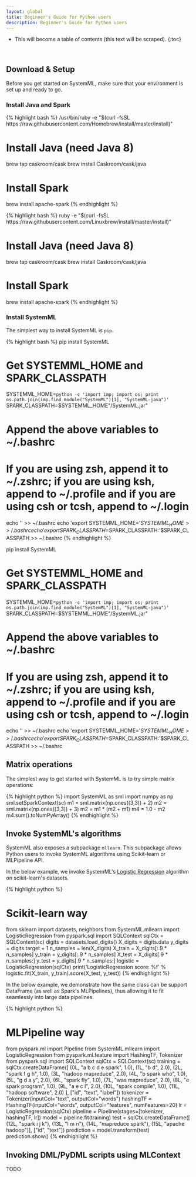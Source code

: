```yaml
---
layout: global
title: Beginner's Guide for Python users
description: Beginner's Guide for Python users
---
```

<!--
{% comment %}
Licensed to the Apache Software Foundation (ASF) under one or more
contributor license agreements.  See the NOTICE file distributed with
this work for additional information regarding copyright ownership.
The ASF licenses this file to you under the Apache License, Version 2.0
(the "License"); you may not use this file except in compliance with
the License.  You may obtain a copy of the License at

http://www.apache.org/licenses/LICENSE-2.0

Unless required by applicable law or agreed to in writing, software
distributed under the License is distributed on an "AS IS" BASIS,
WITHOUT WARRANTIES OR CONDITIONS OF ANY KIND, either express or implied.
See the License for the specific language governing permissions and
limitations under the License.
{% endcomment %}
-->

* This will become a table of contents (this text will be scraped).
{:toc}

<br/>


## Download & Setup

Before you get started on SystemML, make sure that your environment is set up and ready to go.

### Install Java and Spark
  
<div class="codetabs">
<div data-lang="OSX" markdown="1">
{% highlight bash %}
/usr/bin/ruby -e "$(curl -fsSL https://raw.githubusercontent.com/Homebrew/install/master/install)"

# Install Java (need Java 8)
brew tap caskroom/cask
brew install Caskroom/cask/java

# Install Spark
brew install apache-spark
{% endhighlight %}
</div>
<div data-lang="Linux" markdown="1">
{% highlight bash %}
ruby -e "$(curl -fsSL https://raw.githubusercontent.com/Linuxbrew/install/master/install)"

# Install Java (need Java 8)
brew tap caskroom/cask
brew install Caskroom/cask/java

# Install Spark
brew install apache-spark
{% endhighlight %}
</div>
</div>

### Install SystemML

The simplest way to install SystemML is `pip`.

<div class="codetabs">
<div data-lang="OSX" markdown="1">
{% highlight bash %}
pip install SystemML

# Get SYSTEMML_HOME and SPARK_CLASSPATH
SYSTEMML_HOME=`python -c 'import imp; import os; print os.path.join(imp.find_module("SystemML")[1], "SystemML-java")'`
SPARK_CLASSPATH=$SYSTEMML_HOME"/SystemML.jar"

# Append the above variables to ~/.bashrc
# If you are using zsh, append it to ~/.zshrc; if you are using ksh, append to ~/.profile and if you are using csh or tcsh, append to ~/.login
echo '' >> ~/.bashrc
echo 'export SYSTEMML_HOME='$SYSTEMML_HOME >> ~/.bashrc
echo 'export SPARK_CLASSPATH=$SPARK_CLASSPATH:'$SPARK_CLASSPATH >> ~/.bashrc
{% endhighlight %}
</div>
<div data-lang="Linux" markdown="1">
pip install SystemML

# Get SYSTEMML_HOME and SPARK_CLASSPATH
SYSTEMML_HOME=`python -c 'import imp; import os; print os.path.join(imp.find_module("SystemML")[1], "SystemML-java")'`
SPARK_CLASSPATH=$SYSTEMML_HOME"/SystemML.jar"

# Append the above variables to ~/.bashrc
# If you are using zsh, append it to ~/.zshrc; if you are using ksh, append to ~/.profile and if you are using csh or tcsh, append to ~/.login 
echo '' >> ~/.bashrc
echo 'export SYSTEMML_HOME='$SYSTEMML_HOME >> ~/.bashrc
echo 'export SPARK_CLASSPATH=$SPARK_CLASSPATH:'$SPARK_CLASSPATH >> ~/.bashrc
</div>
</div>

## Matrix operations

The simplest way to get started with SystemML is to try simple matrix operations:
 
{% highlight python %}
import SystemML as sml
import numpy as np
sml.setSparkContext(sc)
m1 = sml.matrix(np.ones((3,3)) + 2)
m2 = sml.matrix(np.ones((3,3)) + 3)
m2 = m1 * (m2 + m1)
m4 = 1.0 - m2
m4.sum().toNumPyArray()
{% endhighlight %}

## Invoke SystemML's algorithms
 
SystemML also exposes a subpackage `mllearn`. This subpackage allows Python users to invoke SystemML algorithms
using Scikit-learn or MLPipeline API.  
 
In the below example, we invoke SystemML's [Logistic Regression](https://apache.github.io/incubator-systemml/algorithms-classification.html#multinomial-logistic-regression)
algorithm on scikit-learn's datasets.

{% highlight python %}
# Scikit-learn way
from sklearn import datasets, neighbors
from SystemML.mllearn import LogisticRegression
from pyspark.sql import SQLContext
sqlCtx = SQLContext(sc)
digits = datasets.load_digits()
X_digits = digits.data
y_digits = digits.target + 1
n_samples = len(X_digits)
X_train = X_digits[:.9 * n_samples]
y_train = y_digits[:.9 * n_samples]
X_test = X_digits[.9 * n_samples:]
y_test = y_digits[.9 * n_samples:]
logistic = LogisticRegression(sqlCtx)
print('LogisticRegression score: %f' % logistic.fit(X_train, y_train).score(X_test, y_test))
{% endhighlight %}

In the below example, we demonstrate how the same class can be support DataFrame (as well as Spark's
MLPipelines), thus allowing it to fit seamlessly into large data pipelines.

{% highlight python %}
# MLPipeline way
from pyspark.ml import Pipeline
from SystemML.mllearn import LogisticRegression
from pyspark.ml.feature import HashingTF, Tokenizer
from pyspark.sql import SQLContext
sqlCtx = SQLContext(sc)
training = sqlCtx.createDataFrame([
    (0L, "a b c d e spark", 1.0),
    (1L, "b d", 2.0),
    (2L, "spark f g h", 1.0),
    (3L, "hadoop mapreduce", 2.0),
    (4L, "b spark who", 1.0),
    (5L, "g d a y", 2.0),
    (6L, "spark fly", 1.0),
    (7L, "was mapreduce", 2.0),
    (8L, "e spark program", 1.0),
    (9L, "a e c l", 2.0),
    (10L, "spark compile", 1.0),
    (11L, "hadoop software", 2.0)
], ["id", "text", "label"])
tokenizer = Tokenizer(inputCol="text", outputCol="words")
hashingTF = HashingTF(inputCol="words", outputCol="features", numFeatures=20)
lr = LogisticRegression(sqlCtx)
pipeline = Pipeline(stages=[tokenizer, hashingTF, lr])
model = pipeline.fit(training)
test = sqlCtx.createDataFrame([
    (12L, "spark i j k"),
    (13L, "l m n"),
    (14L, "mapreduce spark"),
    (15L, "apache hadoop")], ["id", "text"])
prediction = model.transform(test)
prediction.show()
{% endhighlight %}

## Invoking DML/PyDML scripts using MLContext

TODO
